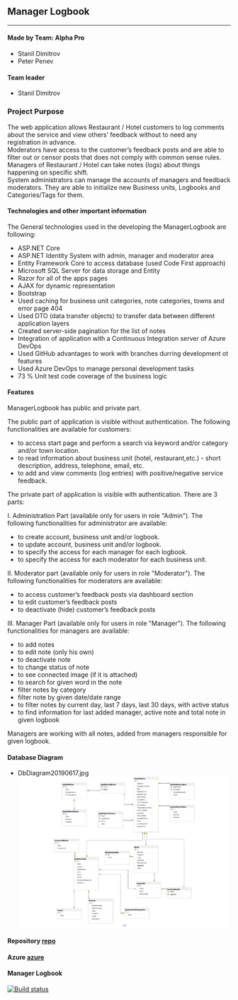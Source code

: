 ## Manager Logbook

----

#### Made by Team: Alpha Pro

- Stanil Dimitrov
- Peter Penev

#### Team leader
- Stanil Dimitrov

### Project Purpose
The web application allows Restaurant / Hotel customers to log comments about the service and view others’ feedback without to need any registration in advance.                    
Moderators have access to the customer’s feedback posts and are able to filter out or censor posts that does not comply with common sense rules.
Managers of Restaurant / Hotel can take notes (logs) about things happening on specific shift.     
System administrators can manage the accounts of managers and feedback moderators. 
They are able to initialize new Business units, Logbooks and Categories/Tags for them.

#### Technologies and other important information

The General technologies used in the developing the ManagerLogbook are following:
  - ASP.NET Core 
  - ASP.NET Identity System with admin, manager and moderator area 
  - Entity Framework Core to access database (used Code First approach)
  - Microsoft SQL Server for data storage and Entity 
  - Razor for all of the apps pages
  - AJAX for dynamic representation
  - Bootstrap
  - Used caching for business unit categories, note categories, towns and error page 404
  - Used DTO (data transfer objects) to transfer data between different application layers
  - Created server-side pagination for the list of notes
  - Integration of application with a Continuous Integration server of Azure DevOps
  - Used GitHub advantages to work with branches durring development ot features
  - Used Azure DevOps to manage personal development tasks
  - 73 % Unit test code coverage of the business logic
  
#### Features
ManagerLogbook has public and private part.

The public part of application is visible without authentication. 
The following functionalities are available for customers:
 - to access start page and perform a search via keyword and/or category and/or town location.
 - to read information about business unit (hotel, restaurant,etc.) - short description, address, telephone, email, etc.
 - to add and view comments (log entries) with positive/negative service feedback. 
 
 The private part of application is visible with authentication.
 There are 3 parts: 
 
 I. Administration Part (available only for users in role "Admin").
 The following functionalities for administrator are available:
 
 - to create account, business unit and/or logbook.
 - to update account, business unit and/or logbook.
 - to specify the access for each manager for each logbook.
 - to specify the access for each moderator for each business unit.
 
 II. Moderator part (available only for users in role "Moderator").
 The following functionalities for moderators are available:
 
 - to access customer’s feedback posts via dashboard section
 - to edit customer’s feedback posts 
 - to deactivate (hide) customer’s feedback posts
 
 III. Manager Part (available only for users in role "Manager").
 The following functionalities for managers are available:
 - to add notes
 - to edit note (only his own)
 - to deactivate note 
 - to change status of note 
 - to see connected image (if it is attached)
 - to search for given word in the note
 - filter notes by category
 - filter note by given date/date range
 - to filter notes by current  day, last 7 days, last 30 days, with active status
 - to find information for last added manager, active note and total note in given logbook
 
Managers are working with all notes, added from managers responsible for given logbook. 


#### Database Diagram

- DbDiagram20190617.jpg ![](DbDiagram20190617.jpg)

#### Repository [repo]
#### Azure [azure]

[repo]: https://github.com/stanildimitrov/managerlogbook
[azure]: https://managerlogbookweb20190615103454223.azurewebsites.net/?fbclid=IwAR2NK81wGZhW-qtoO74LpaSn7eoIISDMKlaWv_QXPqL_mXIdng6zEK6tvlI

#### Manager Logbook
[![Build status](https://dev.azure.com/stanildimitrov/Manager%20Logbook/_apis/build/status/ManagerLogbook%20CI)](https://dev.azure.com/stanildimitrov/Manager%20Logbook/_build/latest?definitionId=2)
